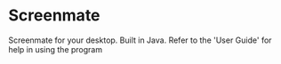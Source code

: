 # Screenmate
Screenmate for your desktop. Built in Java. Refer to the 'User Guide' for help in using the program
